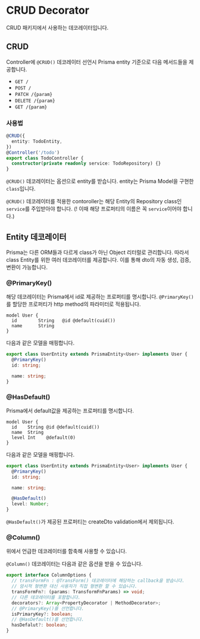 # CRUD Decorator

CRUD 패키지에서 사용하는 데코레이터입니다.

## CRUD

Controller에 `@CRUD()` 데코레이터 선언시 Prisma entity 기준으로 다음 메서드들을 제공합니다.

- `GET /`
- `POST /`
- `PATCH /{param}`
- `DELETE /{param}`
- `GET /{param}`

### 사용법

```ts
@CRUD({
  entity: TodoEntity,
})
@Controller('/todo')
export class TodoController {
  constructor(private readonly service: TodoRepository) {}
}
```

`@CRUD()` 데코레이터는 옵션으로 entity를 받습니다. entity는 Prisma Model을 구현한 `class`입니다.

`@CRUD()` 데코레이터를 적용한 contoroller는 해당 Entity의 Repository class인 `service`를 주입받아야 합니다. (! 이때 해당 프로퍼티의 이름은 꼭 `service`이어야 합니다.)

## Entity 데코레이터

Prisma는 다른 ORM들과 다르게 class가 아닌 Object 리터럴로 관리합니다. 따라서 class Entity를 위한 여러 데코레이터를 제공합니다. 이를 통해 dto의 자동 생성, 검증, 변환이 가능합니다.

### @PrimaryKey()

해당 데코레이터는 Prisma에서 id로 제공하는 프로퍼티를 명시합니다. `@PrimaryKey()`를 할당한 프로퍼티가 http method의 파라미터로 적용됩니다.

```prisma
model User {
  id        String   @id @default(cuid())
  name      String
}
```

다음과 같은 모델을 매핑합니다.

```ts
export class UserEntity extends PrismaEntity<User> implements User {
  @PrimaryKey()
  id: string;

  name: string;
}
```

### @HasDefault()

Prisma에서 default값을 제공하는 프로퍼티를 명시합니다.

```prisma
model User {
  id    String @id @default(cuid())
  name  String
  level Int    @default(0)
}
```

다음과 같은 모델을 매핑합니다.

```ts
export class UserEntity extends PrismaEntity<User> implements User {
  @PrimaryKey()
  id: string;

  name: string;

  @HasDefault()
  level: Number;
}
```

`@HasDefault()`가 제공된 프로퍼티는 createDto validation에서 제외됩니다.

### @Column()

위에서 언급한 데코레이터를 함축해 사용할 수 있습니다.

`@Column()` 데코레이터는 다음과 같은 옵션을 받을 수 있습니다.

```ts
export interface ColumnOptions {
  // transFormFn : @TransForm() 데코레이터에 해당하는 callback을 받습니다.
  // 암시적 형변환 대신 사용자가 직접 형변환 할 수 있습니다.
  transFormFn?: (params: TransformFnParams) => void;
  // 다른 데코레이터를 포함합니다.
  decorators?: Array<PropertyDecorator | MethodDecorator>;
  // @PrimaryKey()를 선언합니다.
  isPrimaryKey?: boolean;
  // @HasDefault()를 선언합니다.
  hasDefalut?: boolean;
}
```
